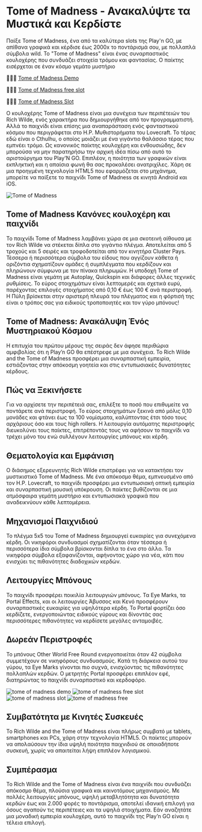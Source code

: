 # Tome of Madness - Ανακαλύψτε τα Μυστικά και Κερδίστε

Παίξε Tome of Madness, ένα από τα καλύτερα slots της Play'n GO, με απίθανα γραφικά και κέρδισε έως 2000x το ποντάρισμά σου, με πολλαπλά σύμβολα wild. Το "Tome of Madness" είναι ένας συναρπαστικός κουλοχέρης που συνδυάζει στοιχεία τρόμου και φαντασίας. Ο παίκτης εισέρχεται σε έναν κόσμο γεμάτο μυστήριο

🎰🎰🎰 [Tome of Madness Demo​](https://tinyurl.com/5cf9vu6b)

💎💎💎 [Tome of Madness free slot​](https://tinyurl.com/5cf9vu6b)

🌟🌟🌟 [Tome of Madness Slot​​](https://tinyurl.com/5cf9vu6b)

Ο κουλοχέρης Tome of Madness είναι μια συνέχεια των περιπέτειών του Rich Wilde, ενός χαρακτήρα που δημιουργήθηκε από τον προγραμματιστή. Αλλά το παιχνίδι είναι επίσης μια αναπαράσταση ενός φανταστικού κόσμου που περιγράφεται στο H.P. Μυθιστορήματα του Lovecraft. Το τέρας εδώ είναι ο Cthulhu, ο οποίος μοιάζει με ένα γιγάντιο θαλάσσιο τέρας που εμπνέει τρόμο. Ως κανονικός παίκτης κουλοχέρη και ενθουσιώδης, δεν μπορούσα να μην παρατηρήσω την αρχική ιδέα πίσω από αυτό το αριστούργημα του Play'N GO. Επιπλέον, η ποιότητα των γραφικών είναι εκπληκτική και η απαίσια φωνή θα σας προκαλέσει ανατριχίλες. Χάρη σε μια προηγμένη τεχνολογία HTML5 που εφαρμόζεται στο μηχάνημα, μπορείτε να παίξετε το παιχνίδι Tome of Madness σε κινητά Android και iOS.

![Tome of Madness](https://ts2.mm.bing.net/th?q=Tome%20of%20Madness)


## Tome of Madness Κανόνες κουλοχέρη και παιχνίδι

Το παιχνίδι Tome of Madness λαμβάνει χώρα σε μια σκοτεινή αίθουσα με τον Rich Wilde να στέκεται δίπλα στο γιγάντιο πλέγμα. Αποτελείται από 5 τροχούς και 5 σειρές και τροφοδοτείται από τον κινητήρα Cluster Pays. Τέσσερα ή περισσότερα σύμβολα του είδους που αγγίζουν κάθετα ή οριζόντια σχηματίζουν ομάδες ή συμπλέγματα που κερδίζουν και πληρώνουν σύμφωνα με τον πίνακα πληρωμών. Η υποδοχή Tome of Madness είναι γεμάτη με Autoplay, Quickspin και διάφορες άλλες τεχνικές ρυθμίσεις. Το εύρος στοιχημάτων είναι λεπτομερές και σχετικά ευρύ, παρέχοντας επιλογές στοιχήματος από 0,10 € έως 100 € ανά περιστροφή. Η Πύλη βρίσκεται στην αριστερή πλευρά του πλέγματος και η φόρτισή της είναι ο τρόπος σας για ειδικούς τροποποιητές και τον γύρο μπόνους!

## Tome of Madness: Ανακάλυψη Ένός Μυστηριακού Κόσμου

Η επιτυχία του πρώτου μέρους της σειράς δεν άφησε περιθώρια αμφιβολίας ότι η Play’n GO θα επέστρεφε με μια συνέχεια. Το Rich Wilde and the Tome of Madness προσφέρει μια συναρπαστική εμπειρία, εστιάζοντας στην απόκοσμη γοητεία και στις εντυπωσιακές δυνατότητες κέρδους.

## Πώς να Ξεκινήσετε

Για να αρχίσετε την περιπέτειά σας, επιλέξτε το ποσό που επιθυμείτε να ποντάρετε ανά περιστροφή. Το εύρος στοιχημάτων ξεκινά από μόλις 0,10 μονάδες και φτάνει έως τα 100 νομίσματα, καλύπτοντας έτσι τόσο τους αρχάριους όσο και τους high rollers. Η λειτουργία αυτόματης περιστροφής διευκολύνει τους παίκτες, επιτρέποντάς τους να αφήσουν το παιχνίδι να τρέχει μόνο του ενώ συλλέγουν λειτουργίες μπόνους και κέρδη.

## Θεματολογία και Εμφάνιση

Ο διάσημος εξερευνητής Rich Wilde επιστρέφει για να κατακτήσει τον μυστικιστικό Tome of Madness. Με ένα απόκοσμο θέμα, εμπνευσμένο από τον H.P. Lovecraft, το παιχνίδι προσφέρει μια εντυπωσιακή οπτική εμπειρία και συναρπαστική μουσική υπόκρουση. Οι παίκτες βυθίζονται σε μια ατμόσφαιρα γεμάτη μυστήριο και εντυπωσιακά γραφικά που αναδεικνύουν κάθε λεπτομέρεια.

## Μηχανισμοί Παιχνιδιού

Το πλέγμα 5x5 του Tome of Madness δημιουργεί ευκαιρίες για συνεχόμενα κέρδη. Οι νικηφόροι συνδυασμοί σχηματίζονται όταν τέσσερα ή περισσότερα ίδια σύμβολα βρίσκονται δίπλα το ένα στο άλλο. Τα νικηφόρα σύμβολα εξαφανίζονται, αφήνοντας χώρο για νέα, κάτι που ενισχύει τις πιθανότητες διαδοχικών κερδών.

## Λειτουργίες Μπόνους

Το παιχνίδι προσφέρει ποικιλία λειτουργιών μπόνους. Τα Eye Marks, τα Portal Effects, και οι λειτουργίες Άβυσσος και Κενό προσφέρουν συναρπαστικές ευκαιρίες για υψηλότερα κέρδη. Το Portal φορτίζει όσο κερδίζετε, ενεργοποιώντας ειδικούς γύρους και δίνοντάς σας περισσότερες πιθανότητες να κερδίσετε μεγάλες ανταμοιβές.

## Δωρεάν Περιστροφές

Το μπόνους Other World Free Round ενεργοποιείται όταν 42 σύμβολα συμμετέχουν σε νικηφόρους συνδυασμούς. Κατά τη διάρκεια αυτού του γύρου, τα Eye Marks γίνονται πιο συχνά, ενισχύοντας τις πιθανότητες πολλαπλών κερδών. Ο μετρητής Portal προσφέρει επιπλέον εφέ, διατηρώντας το παιχνίδι συναρπαστικό και κερδοφόρο.

![tome of madness demo​​](https://ts2.mm.bing.net/th?q=tome%20of%20madness%20demo​)
![tome of madness free slot​​​](https://ts2.mm.bing.net/th?q=tome%20of%20madness%20free%20slot​)
![tome of madness slot​](https://ts2.mm.bing.net/th?q=tome%20of%20madness%20slot​)
![tome of madness free​](https://ts2.mm.bing.net/th?q=tome%20of%20madness%20free​)


## Συμβατότητα με Κινητές Συσκευές

Το Rich Wilde and the Tome of Madness είναι πλήρως συμβατό με tablets, smartphones και PCs, χάρη στην τεχνολογία HTML5. Οι παίκτες μπορούν να απολαύσουν την ίδια υψηλή ποιότητα παιχνιδιού σε οποιαδήποτε συσκευή, χωρίς να απαιτείται λήψη επιπλέον λογισμικού.

## Συμπέρασμα

Το Rich Wilde and the Tome of Madness είναι ένα παιχνίδι που συνδυάζει απόκοσμο θέμα, πλούσια γραφικά και καινοτόμους μηχανισμούς. Με πολλές λειτουργίες μπόνους, υψηλή μεταβλητότητα και δυνατότητα κερδών έως και 2.000 φορές το ποντάρισμα, αποτελεί ιδανική επιλογή για όσους αγαπούν τις περιπέτειες και τα υψηλά στοιχήματα. Εάν αναζητάτε μια μοναδική εμπειρία κουλοχέρη, αυτό το παιχνίδι της Play’n GO είναι η τέλεια επιλογή.
